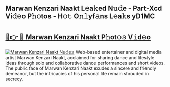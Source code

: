 ## Marwan Kenzari Naakt L𝚎a𝚔ed N𝚞𝚍e - Part-Xcd Vi𝚍𝚎o P𝚑𝚘tos - H𝚘𝚝 O𝚗𝚕yf𝚊ns L𝚎a𝚔s yD1MC

# <h2><a href="http://kf5km55.oniu.top/?m=Marwan+Kenzari+Naakt">🔗👉 🔴 Marwan Kenzari Naakt P𝚑ot𝚘𝚜 V𝚒d𝚎o</a></h2>

[![Marwan Kenzari Naakt Nu𝚍e𝚜](https://i.imgur.com/0qMVB7G.gif)](http://kf5km55.oniu.top/?m=Marwan+Kenzari+Naakt)
Web-based entertainer and digital media artist Marwan Kenzari Naakt, acclaimed for sharing dance and lifestyle ideas through solo and collaborative dance performances and short videos. The public face of Marwan Kenzari Naakt exudes a sincere and friendly demeanor, but the intricacies of his personal life remain shrouded in secrecy.  
